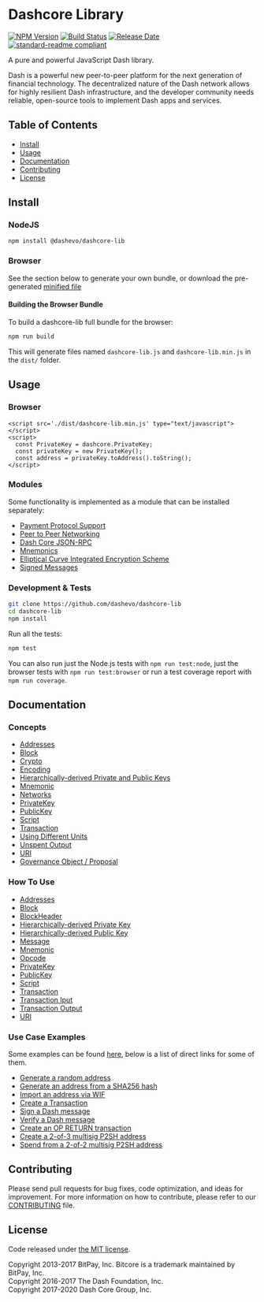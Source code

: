 # Dashcore Library

[![NPM Version](https://img.shields.io/npm/v/@dashevo/dashcore-lib)](https://www.npmjs.com/package/@dashevo/dashcore-lib)
[![Build Status](https://img.shields.io/travis/com/dashevo/dashcore-lib)](https://travis-ci.org/dashevo/dashcore-lib)
[![Release Date](https://img.shields.io/github/release-date/dashevo/dashcore-lib)](https://github.com/dashevo/dashcore-lib/releases/latest)
[![standard-readme compliant](https://img.shields.io/badge/readme%20style-standard-brightgreen)](https://github.com/RichardLitt/standard-readme)

A pure and powerful JavaScript Dash library.

Dash is a powerful new peer-to-peer platform for the next generation of financial technology. The decentralized nature of the Dash network allows for highly resilient Dash infrastructure, and the developer community needs reliable, open-source tools to implement Dash apps and services.

## Table of Contents
- [Install](#install)
- [Usage](#usage)
- [Documentation](#documentation)
- [Contributing](#contributing)
- [License](#license)

## Install

### NodeJS

```
npm install @dashevo/dashcore-lib
```

### Browser

See the section below to generate your own bundle, or download the pre-generated [minified file](dist/dashcore-lib.min.js)

#### Building the Browser Bundle

To build a dashcore-lib full bundle for the browser:

```sh
npm run build
```

This will generate files named `dashcore-lib.js` and `dashcore-lib.min.js` in the `dist/` folder.

## Usage

### Browser

```
<script src='./dist/dashcore-lib.min.js' type="text/javascript"></script>
<script>
  const PrivateKey = dashcore.PrivateKey;
  const privateKey = new PrivateKey();
  const address = privateKey.toAddress().toString();
</script>
```

### Modules

Some functionality is implemented as a module that can be installed separately:

* [Payment Protocol Support](https://github.com/dashevo/dashcore-payment-protocol)
* [Peer to Peer Networking](https://github.com/dashevo/dashcore-p2p)
* [Dash Core JSON-RPC](https://github.com/dashevo/dashd-rpc)
* [Mnemonics](https://github.com/dashevo/dashcore-mnemonic)
* [Elliptical Curve Integrated Encryption Scheme](https://github.com/dashevo/bitcore-ecies-dash)
* [Signed Messages](https://github.com/dashevo/bitcore-message-dash)

### Development & Tests

```sh
git clone https://github.com/dashevo/dashcore-lib
cd dashcore-lib
npm install
```

Run all the tests:

```sh
npm test
```

You can also run just the Node.js tests with `npm run test:node`, just the browser tests with `npm run test:browser` or run a test coverage report with `npm run coverage`.

## Documentation

### Concepts

* [Addresses](docs/core-concepts/address.md)
* [Block](docs/core-concepts/block.md)
* [Crypto](docs/core-concepts/crypto.md)
* [Encoding](docs/core-concepts/encoding.md)
* [Hierarchically-derived Private and Public Keys](docs/core-concepts/hierarchical.md)
* [Mnemonic](docs/core-concepts/mnemonic.md)
* [Networks](docs/core-concepts/networks.md)
* [PrivateKey](docs/core-concepts/privatekey.md)
* [PublicKey](docs/core-concepts/publickey.md)
* [Script](docs/core-concepts/script.md)
* [Transaction](docs/core-concepts/transaction.md)
* [Using Different Units](docs/core-concepts/unit.md)
* [Unspent Output](docs/core-concepts/unspentoutput.md)
* [URI](docs/core-concepts/uri.md)
* [Governance Object / Proposal](docs/core-concepts/govobject/govobject.md)

### How To Use

* [Addresses](docs/usage/address.md)
* [Block](docs/usage/block.md)
* [BlockHeader](docs/usage/blockheader.md)
* [Hierarchically-derived Private Key](docs/usage/hdprivatekey.md)
* [Hierarchically-derived Public Key](docs/usage/hdpublickey.md)
* [Message](docs/usage/message.md)
* [Mnemonic](docs/usage/mnemonic.md)
* [Opcode](docs/usage/opcode.md)
* [PrivateKey](docs/usage/privatekey.md)
* [PublicKey](docs/usage/publickey.md)
* [Script](docs/usage/script.md)
* [Transaction](docs/usage/transaction.md)
* [Transaction Iput](docs/usage/transaction_input.md)
* [Transaction Output](docs/usage/transaction_output.md)
* [URI](docs/usage/uri.md)

### Use Case Examples

Some examples can be found [here](docs/examples.md), below is a list of direct links for some of them.

* [Generate a random address](docs/examples.md#generate-a-random-address)
* [Generate an address from a SHA256 hash](docs/examples.md#generate-an-address-from-a-sha256-hash)
* [Import an address via WIF](docs/examples.md#import-an-address-via-wif)
* [Create a Transaction](docs/examples.md#create-a-transaction)
* [Sign a Dash message](docs/examples.md#sign-a-bitcoin-message)
* [Verify a Dash message](docs/examples.md#verify-a-bitcoin-message)
* [Create an OP RETURN transaction](docs/examples.md#create-an-op-return-transaction)
* [Create a 2-of-3 multisig P2SH address](docs/examples.md#create-a-2-of-3-multisig-p2sh-address)
* [Spend from a 2-of-2 multisig P2SH address](docs/examples.md#spend-from-a-2-of-2-multisig-p2sh-address)

## Contributing

Please send pull requests for bug fixes, code optimization, and ideas for improvement. For more information on how to contribute, please refer to our [CONTRIBUTING](https://github.com/dashevo/dashcore-lib/blob/master/CONTRIBUTING.md) file.

## License

Code released under [the MIT license](LICENSE).

Copyright 2013-2017 BitPay, Inc. Bitcore is a trademark maintained by BitPay, Inc.  
Copyright 2016-2017 The Dash Foundation, Inc.  
Copyright 2017-2020 Dash Core Group, Inc.  
